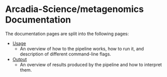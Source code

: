 # Arcadia-Science/metagenomics Documentation

The documentation pages are split into the following pages:

- [Usage](usage.md)
  - An overview of how to the pipeline works, how to run it, and description of different command-line flags.
- [Output](outpt.md)
  - An overview of results produced by the pipeline and how to interpret them.
